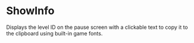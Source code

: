 # ShowInfo

Displays the level ID on the pause screen with a clickable text to copy it to the clipboard using built-in game fonts.